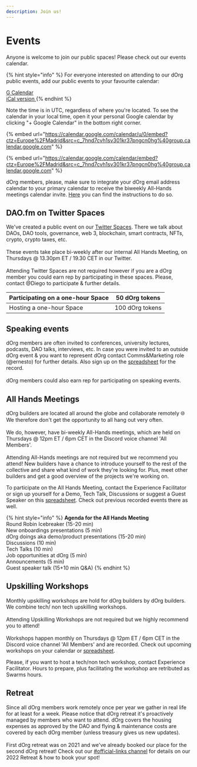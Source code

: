 ```yaml
---
description: Join us!
---
```


# Events

Anyone is welcome to join our public spaces! Please check out our events calendar.&#x20;

{% hint style="info" %}
For everyone interested on attending to our dOrg public events, add our public events to your favourite calendar: &#x20;

[G Calendar](https://calendar.google.com/calendar/u/1?cid=Y183aG5kN2N2aDFzdjMwMWtyMzdwbmdjbjBoZ0Bncm91cC5jYWxlbmRhci5nb29nbGUuY29t) \
[iCal version ](https://calendar.google.com/calendar/ical/c\_7hnd7cvh1sv301kr37pngcn0hg%40group.calendar.google.com/public/basic.ics)
{% endhint %}

Note the time is in UTC, regardless of where you're located. To see the calendar in your local time, open it your personal Google calendar by clicking "+ Google Calendar" in the bottom right corner.

{% embed url="https://calendar.google.com/calendar/u/0/embed?ctz=Europe%2FMadrid&src=c_7hnd7cvh1sv301kr37pngcn0hg%40group.calendar.google.com" %}

{% embed url="https://calendar.google.com/calendar/embed?ctz=Europe%2FMadrid&src=c_7hnd7cvh1sv301kr37pngcn0hg%40group.calendar.google.com" %}



dOrg members, please, make sure to integrate your dOrg email address calendar to your primary calendar to receive the biweekly All-Hands meetings calendar invite. [Here](https://docs.dorg.tech/lifecycle/onboarding) you can find the instructions to do so.&#x20;

## DAO.fm on Twitter Spaces

We've created a public event on our [Twitter Spaces](https://twitter.com/dOrg\_tech). There we talk about DAOs, DAO tools, governance, web 3, blockchain, smart contracts, NFTs, crypto, crypto taxes, etc. \
\
These events take place bi-weekly after our internal All Hands Meeting, on Thursdays @ 13.30pm ET / 19.30 CET in our Twitter. \
\
Attending Twitter Spaces are not required however if you are a dOrg member you could earn rep by participating in these spaces. Please, contact @Diego to participate & further details.&#x20;

| Participating on a one-hour Space | 50 dOrg tokens  |
| --------------------------------- | --------------- |
| Hosting a one-hour Space          | 100 dOrg tokens |

## Speaking events

dOrg members are often invited to conferences, university lectures, podcasts, DAO talks, interviews, etc. In case you were invited to an outside dOrg event & you want to represent dOrg contact Comms\&Marketing role (@ernesto) for further details. Also sign up on the [spreadsheet](https://docs.google.com/spreadsheets/d/1HsfV5q1X5QAfB6lUJiK0mYZrpEJ89X7mEzGwAe6ItyE/edit#gid=1783995451) for the record. \
\
dOrg members could also earn rep for participating on speaking events.&#x20;

## All Hands Meetings

dOrg builders are located all around the globe and collaborate remotely 🌐 We therefore don't get the opportunity to all hang out very often.\
\
We do, however, have bi-weekly All-Hands meetings, which are held on Thursdays @ 12pm ET ️/ 6pm CET in the Discord voice channel 'All Members'. \
\
Attending All-Hands meetings are not required but we recommend you attend! New builders have a chance to introduce yourself to the rest of the collective and share what kind of work they're looking for. Plus, meet other builders and get a good overview of the projects we're working on.

To participate on the All Hands Meeting, contact the Experience Facilitator or sign up yourself for a Demo, Tech Talk, Discussions or suggest a Guest Speaker on this [spreadsheet](https://docs.google.com/spreadsheets/d/1HsfV5q1X5QAfB6lUJiK0mYZrpEJ89X7mEzGwAe6ItyE/edit#gid=0). Check out previous recorded events there as well.&#x20;

{% hint style="info" %}
**Agenda for the All Hands Meeting** \
Round Robin Icebreaker (15-20 min)\
New onboardings presentations (5 min)\
dOrg doings aka demo/product presentations (15-20 min)\
Discussions (10 min)\
Tech Talks (10 min)\
Job opportunities at dOrg (5 min) \
Announcements (5 min)\
Guest speaker talk (15+10 min Q\&A)
{% endhint %}

## Upskilling Workshops&#x20;

Monthly upskilling workshops are hold for dOrg builders by dOrg builders. We combine tech/ non tech upskilling workshops. \
\
Attending Upskilling Workshops are not required but we highly recommend you to attend!\
\
Workshops happen monthly on Thursdays @ 12pm ET ️/ 6pm CET in the Discord voice channel 'All Members' and are recorded. Check out upcoming workshops on your calendar or [spreadsheet](https://docs.google.com/spreadsheets/d/1HsfV5q1X5QAfB6lUJiK0mYZrpEJ89X7mEzGwAe6ItyE/edit#gid=975034267).&#x20;

Please, if you want to host a tech/non tech workshop, contact Experience Facilitator. Hours to prepare, plus facilitating the workshop are retributed as Swarms hours.&#x20;

## Retreat&#x20;

Since all dOrg members work remotely once per year we gather in real life for at least for a week. Please notice that dOrg retreat it's proactively managed by members who want to attend. dOrg covers the housing expenses as approved by the DAO and flying & maintenance costs are covered by each dOrg member (unless treasury gives us new updates). \
\
First dOrg retreat was on 2021 and we've already booked our place for the second dOrg retreat! Check out our [#official-links channel](https://discord.com/channels/544647726982365194/937739458760015947) for details on our 2022 Retreat & how to book your spot!&#x20;
